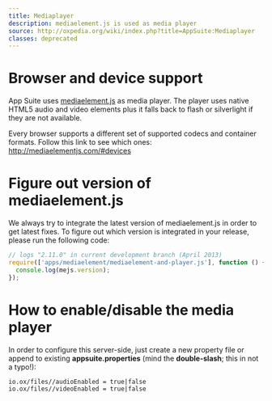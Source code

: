 ```yaml
---
title: Mediaplayer
description: mediaelement.js is used as media player
source: http://oxpedia.org/wiki/index.php?title=AppSuite:Mediaplayer
classes: deprecated
---
```


# Browser and device support

App Suite uses [mediaelement.js](http://mediaelementjs.com/) as media player. The player uses native HTML5 audio and video elements plus it falls back to flash or silverlight if they are not available.

Every browser supports a different set of supported codecs and container formats. Follow this link to see which ones: <http://mediaelementjs.com/#devices>

# Figure out version of mediaelement.js

We always try to integrate the latest version of mediaelement.js in order to get latest fixes.
To figure out which version is integrated in your release, please run the following code:

```javascript
// logs "2.11.0" in current development branch (April 2013)
require(['apps/mediaelement/mediaelement-and-player.js'], function () {
  console.log(mejs.version);
});
```

# How to enable/disable the media player

In order to configure this server-side, just create a new property file or append to existing **appsuite.properties** (mind the **double-slash**; this in not a typo!):

```property
io.ox/files//audioEnabled = true|false
io.ox/files//videoEnabled = true|false
```
